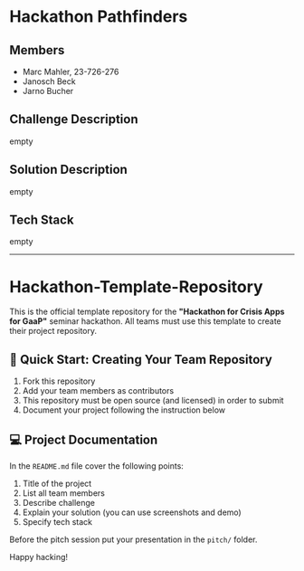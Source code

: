 # Hackathon Pathfinders
## Members
- Marc Mahler, 23-726-276
- Janosch Beck
- Jarno Bucher

## Challenge Description
empty

## Solution Description
empty

## Tech Stack
empty


---

# Hackathon-Template-Repository
This is the official template repository for the **"Hackathon for Crisis Apps for GaaP"** seminar hackathon. All teams must use this template to create their project repository.

## 🚀 Quick Start: Creating Your Team Repository
1. Fork this repository
3. Add your team members as contributors
4. This repository must be open source (and licensed) in order to submit
5. Document your project following the instruction below

## 💻 Project Documentation
In the `README.md` file cover the following points:
1. Title of the project
2. List all team members
3. Describe challenge
4. Explain your solution (you can use screenshots and demo)
5. Specify tech stack

Before the pitch session put your presentation in the `pitch/` folder.

Happy hacking!
